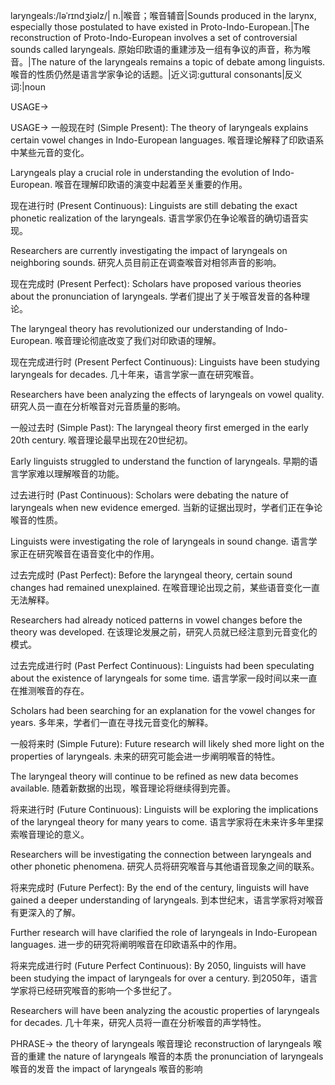 laryngeals:/ləˈrɪndʒiəlz/| n.|喉音；喉音辅音|Sounds produced in the larynx, especially those postulated to have existed in Proto-Indo-European.|The reconstruction of Proto-Indo-European involves a set of controversial sounds called laryngeals.  原始印欧语的重建涉及一组有争议的声音，称为喉音。|The nature of the laryngeals remains a topic of debate among linguists. 喉音的性质仍然是语言学家争论的话题。|近义词:guttural consonants|反义词:|noun


USAGE->

USAGE->
一般现在时 (Simple Present):
The theory of laryngeals explains certain vowel changes in Indo-European languages. 喉音理论解释了印欧语系中某些元音的变化。

Laryngeals play a crucial role in understanding the evolution of Indo-European. 喉音在理解印欧语的演变中起着至关重要的作用。


现在进行时 (Present Continuous):
Linguists are still debating the exact phonetic realization of the laryngeals.  语言学家仍在争论喉音的确切语音实现。

Researchers are currently investigating the impact of laryngeals on neighboring sounds.  研究人员目前正在调查喉音对相邻声音的影响。


现在完成时 (Present Perfect):
Scholars have proposed various theories about the pronunciation of laryngeals. 学者们提出了关于喉音发音的各种理论。

The laryngeal theory has revolutionized our understanding of Indo-European. 喉音理论彻底改变了我们对印欧语的理解。


现在完成进行时 (Present Perfect Continuous):
Linguists have been studying laryngeals for decades. 几十年来，语言学家一直在研究喉音。

Researchers have been analyzing the effects of laryngeals on vowel quality. 研究人员一直在分析喉音对元音质量的影响。


一般过去时 (Simple Past):
The laryngeal theory first emerged in the early 20th century. 喉音理论最早出现在20世纪初。

Early linguists struggled to understand the function of laryngeals. 早期的语言学家难以理解喉音的功能。


过去进行时 (Past Continuous):
Scholars were debating the nature of laryngeals when new evidence emerged. 当新的证据出现时，学者们正在争论喉音的性质。

Linguists were investigating the role of laryngeals in sound change. 语言学家正在研究喉音在语音变化中的作用。


过去完成时 (Past Perfect):
Before the laryngeal theory, certain sound changes had remained unexplained. 在喉音理论出现之前，某些语音变化一直无法解释。

Researchers had already noticed patterns in vowel changes before the theory was developed. 在该理论发展之前，研究人员就已经注意到元音变化的模式。


过去完成进行时 (Past Perfect Continuous):
Linguists had been speculating about the existence of laryngeals for some time. 语言学家一段时间以来一直在推测喉音的存在。

Scholars had been searching for an explanation for the vowel changes for years. 多年来，学者们一直在寻找元音变化的解释。


一般将来时 (Simple Future):
Future research will likely shed more light on the properties of laryngeals. 未来的研究可能会进一步阐明喉音的特性。

The laryngeal theory will continue to be refined as new data becomes available. 随着新数据的出现，喉音理论将继续得到完善。


将来进行时 (Future Continuous):
Linguists will be exploring the implications of the laryngeal theory for many years to come. 语言学家将在未来许多年里探索喉音理论的意义。

Researchers will be investigating the connection between laryngeals and other phonetic phenomena. 研究人员将研究喉音与其他语音现象之间的联系。


将来完成时 (Future Perfect):
By the end of the century, linguists will have gained a deeper understanding of laryngeals. 到本世纪末，语言学家将对喉音有更深入的了解。

Further research will have clarified the role of laryngeals in Indo-European languages.  进一步的研究将阐明喉音在印欧语系中的作用。


将来完成进行时 (Future Perfect Continuous):
By 2050, linguists will have been studying the impact of laryngeals for over a century. 到2050年，语言学家将已经研究喉音的影响一个多世纪了。

Researchers will have been analyzing the acoustic properties of laryngeals for decades.  几十年来，研究人员将一直在分析喉音的声学特性。


PHRASE->
the theory of laryngeals 喉音理论
reconstruction of laryngeals 喉音的重建
the nature of laryngeals 喉音的本质
the pronunciation of laryngeals 喉音的发音
the impact of laryngeals 喉音的影响
